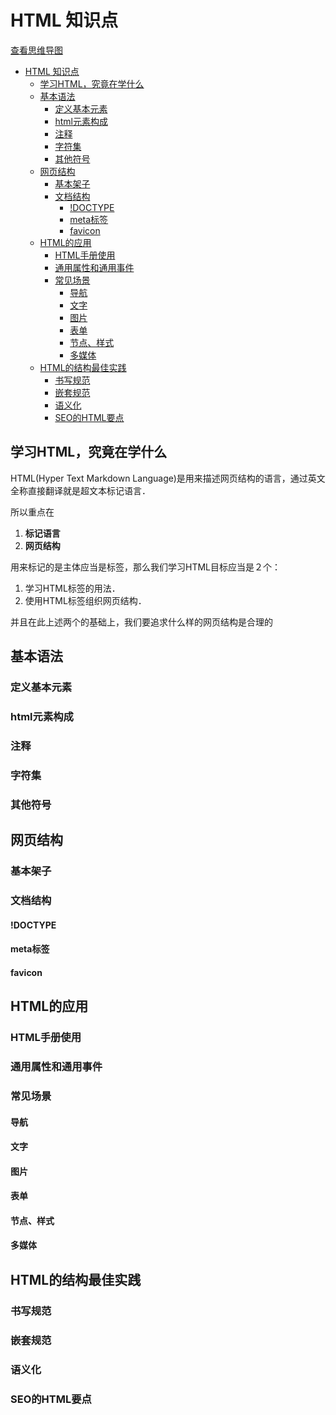 # HTML 知识点
[查看思维导图](./../minds/html.svg)
<!-- @import "[TOC]" {cmd="toc" depthFrom=1 depthTo=6 orderedList=false} -->

<!-- code_chunk_output -->

- [HTML 知识点](#html-知识点)
  - [学习HTML，究竟在学什么](#学习html究竟在学什么)
  - [基本语法](#基本语法)
    - [定义基本元素](#定义基本元素)
    - [html元素构成](#html元素构成)
    - [注释](#注释)
    - [字符集](#字符集)
    - [其他符号](#其他符号)
  - [网页结构](#网页结构)
    - [基本架子](#基本架子)
    - [文档结构](#文档结构)
      - [!DOCTYPE](#doctype)
      - [meta标签](#meta标签)
      - [favicon](#favicon)
  - [HTML的应用](#html的应用)
    - [HTML手册使用](#html手册使用)
    - [通用属性和通用事件](#通用属性和通用事件)
    - [常见场景](#常见场景)
      - [导航](#导航)
      - [文字](#文字)
      - [图片](#图片)
      - [表单](#表单)
      - [节点、样式](#节点样式)
      - [多媒体](#多媒体)
  - [HTML的结构最佳实践](#html的结构最佳实践)
    - [书写规范](#书写规范)
    - [嵌套规范](#嵌套规范)
    - [语义化](#语义化)
    - [SEO的HTML要点](#seo的html要点)

<!-- /code_chunk_output -->


## 学习HTML，究竟在学什么

HTML(Hyper Text Markdown Language)是用来描述网页结构的语言，通过英文全称直接翻译就是超文本标记语言．

所以重点在
1. **标记语言**
2. **网页结构**


用来标记的是主体应当是标签，那么我们学习HTML目标应当是２个：
1. 学习HTML标签的用法．
2. 使用HTML标签组织网页结构．

并且在此上述两个的基础上，我们要追求什么样的网页结构是合理的

## 基本语法
### 定义基本元素
### html元素构成
### 注释
### 字符集
### 其他符号
## 网页结构
### 基本架子
### 文档结构
#### !DOCTYPE
#### meta标签
#### favicon
## HTML的应用
### HTML手册使用
### 通用属性和通用事件
### 常见场景
#### 导航
#### 文字
#### 图片
#### 表单
#### 节点、样式
#### 多媒体
## HTML的结构最佳实践
### 书写规范
### 嵌套规范
### 语义化
### SEO的HTML要点

